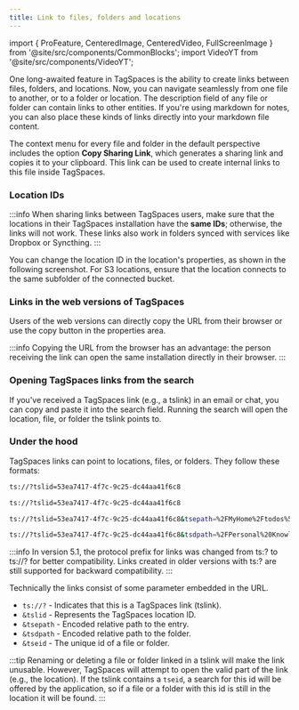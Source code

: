 ```yaml
---
title: Link to files, folders and locations
---
```


import { ProFeature, CenteredImage, CenteredVideo, FullScreenImage } from '@site/src/components/CommonBlocks';
import VideoYT from '@site/src/components/VideoYT';

<ProFeature />

One long-awaited feature in TagSpaces is the ability to create links between files, folders, and locations. Now, you can navigate seamlessly from one file to another, or to a folder or location. The description field of any file or folder can contain links to other entities. If you're using markdown for notes, you can also place these kinds of links directly into your markdown file content.

<VideoYT
    youtubeId="3F2YUKd6rDc"
    title="Using file and folder linking functionality in TagSpaces"
    posterUrl="/media/videos/linking-files-and-folders.jpg"
    height={550}
/>

The context menu for every file and folder in the default perspective includes the option **Copy Sharing Link**, which generates a sharing link and copies it to your clipboard. This link can be used to create internal links to this file inside TagSpaces.

<CenteredImage
    caption="Context menu of a file containing the 'Copy Sharing Link' functionality"
    src="/media/copy-sharing-link.png"
/>

### Location IDs

:::info
When sharing links between TagSpaces users, make sure that the locations in their TagSpaces installation have the **same IDs**; otherwise, the links will not work. These links also work in folders synced with services like Dropbox or Syncthing.
:::

You can change the location ID in the location's properties, as shown in the following screenshot. For S3 locations, ensure that the location connects to the same subfolder of the connected bucket.

<CenteredImage
  caption="Changing the location ID"
  src="/media/changing-location-id.png"
  maxWidth="515px"
/>

### Links in the web versions of TagSpaces

Users of the web versions can directly copy the URL from their browser or use the copy button in the properties area.

<CenteredImage
    caption="Sharing link types in the entry properties"
    src="/media/tagspaces-links.png"
    showCaption
/>

:::info
Copying the URL from the browser has an advantage: the person receiving the link can open the same installation directly in their browser.
:::

### Opening TagSpaces links from the search

If you've received a TagSpaces link (e.g., a tslink) in an email or chat, you can copy and paste it into the search field. Running the search will open the location, file, or folder the tslink points to.

<CenteredImage
    caption="Open TS-Links from the search box"
    src="/media/tslinks-in-search.png"
    showCaption
/>

### Under the hood

TagSpaces links can point to locations, files, or folders. They follow these formats:

```bash title="Link to a location"
ts://?tslid=53ea7417-4f7c-9c25-dc44aa41f6c8

ts://?tslid=53ea7417-4f7c-9c25-dc44aa41f6c8
```

```bash title="Sharing link for a file"
ts://?tslid=53ea7417-4f7c-9c25-dc44aa41f6c8&tsepath=%2FMyHome%2Ftodos%5B202109%5D.md
```

```bash title="Sharing link for a folder"
ts://?tslid=53ea7417-4f7c-9c25-dc44aa41f6c8&tsdpath=%2FPersonal%20Knowledge
```

:::info
In version 5.1, the protocol prefix for links was changed from ts:? to ts://? for better compatibility. Links created in older versions with ts:? are still supported for backward compatibility.
:::

Technically the links consist of some parameter embedded in the URL.

- `ts://?` - Indicates that this is a TagSpaces link (tslink).
- `&tslid` - Represents the TagSpaces location ID.
- `&tsepath` - Encoded relative path to the entry.
- `&tsdpath` - Encoded relative path to the folder.
- `&tseid` - The unique id of a file or folder.

:::tip
Renaming or deleting a file or folder linked in a tslink will make the link unusable. However, TagSpaces will attempt to open the valid part of the link (e.g., the location). If the tslink contains a `tseid`, a search for this id will be offered by the application, so if a file or a folder with this id is still in the location it will be found.
:::
